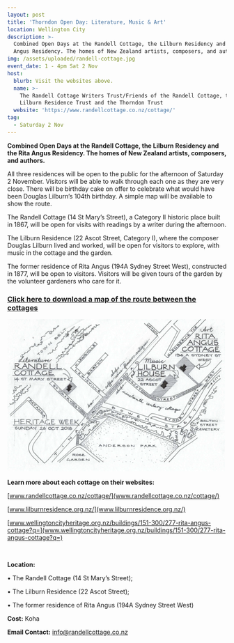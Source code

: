 ```yaml
---
layout: post
title: 'Thorndon Open Day: Literature, Music & Art'
location: Wellington City
description: >-
  Combined Open Days at the Randell Cottage, the Lilburn Residency and the Rita
  Angus Residency. The homes of New Zealand artists, composers, and authors.
img: /assets/uploaded/randell-cottage.jpg
event_date: 1 - 4pm Sat 2 Nov
host:
  blurb: Visit the websites above.
  name: >-
    The Randell Cottage Writers Trust/Friends of the Randell Cottage, the
    Lilburn Residence Trust and the Thorndon Trust
  website: 'https://www.randellcottage.co.nz/cottage/'
tag:
  - Saturday 2 Nov
---
```

**Combined Open Days at the Randell Cottage, the Lilburn Residency and the Rita Angus Residency. The homes of New Zealand artists, composers, and authors.**

All three residences will be open to the public for the afternoon of Saturday 2 November.  Visitors will be able to walk through each one as they are very close.  There will be birthday cake on offer to celebrate what would have been Douglas Lilburn’s 104th birthday. A simple map will be available to show the route.  

The Randell Cottage (14 St Mary’s Street), a Category II historic place built in 1867, will be open for visits with readings by a writer during the afternoon.

The Lilburn Residence (22 Ascot Street, Category I), where the composer Douglas Lilburn lived and worked, will be open for visitors to explore, with music in the cottage and the garden.

The former residence of Rita Angus (194A Sydney Street West), constructed in 1877, will be open to visitors. Visitors will be given tours of the garden by the volunteer gardeners who care for it.  

### [Click here to download a map of the route between the cottages](https://wellingtonheritageweek.co.nz/assets/uploaded/Thorndon%20Open%20Day%20Map%20Wellington%20Heritage%20Week%202019.pdf)

<img src="/assets/uploaded/thorndon-open-day-map-wellington-heritage-week-2019-min.pdf.png" alt="Thorndon Wellington Heritage Week" class="responsive">

**Learn more about each cottage on their websites:**

[www.randellcottage.co.nz/cottage/](www.randellcottage.co.nz/cottage/)

[www.lilburnresidence.org.nz/](www.lilburnresidence.org.nz/)

[www.wellingtoncityheritage.org.nz/buildings/151-300/277-rita-angus-cottage?q=](www.wellingtoncityheritage.org.nz/buildings/151-300/277-rita-angus-cottage?q=)

<br>

**Location:** 

•	The Randell Cottage (14 St Mary’s Street); 

•	The Lilburn Residence (22 Ascot Street); 

•	The former residence of Rita Angus (194A Sydney Street West) 

**Cost:** Koha

**Email Contact:** info@randellcottage.co.nz
